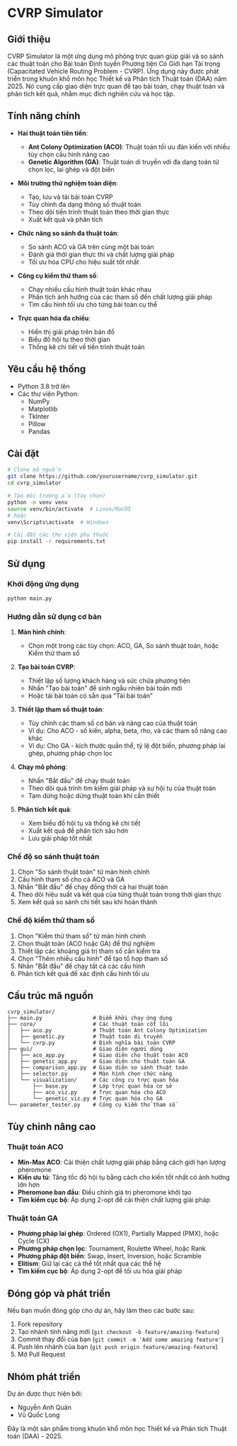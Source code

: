 # CVRP Simulator

## Giới thiệu
CVRP Simulator là một ứng dụng mô phỏng trực quan giúp giải và so sánh các thuật toán cho Bài toán Định tuyến Phương tiện Có Giới hạn Tải trọng (Capacitated Vehicle Routing Problem - CVRP). Ứng dụng này được phát triển trong khuôn khổ môn học Thiết kế và Phân tích Thuật toán (DAA) năm 2025. Nó cung cấp giao diện trực quan để tạo bài toán, chạy thuật toán và phân tích kết quả, nhằm mục đích nghiên cứu và học tập.

## Tính năng chính

- **Hai thuật toán tiên tiến**:
  - **Ant Colony Optimization (ACO)**: Thuật toán tối ưu đàn kiến với nhiều tùy chọn cấu hình nâng cao
  - **Genetic Algorithm (GA)**: Thuật toán di truyền với đa dạng toán tử chọn lọc, lai ghép và đột biến

- **Môi trường thử nghiệm toàn diện**:
  - Tạo, lưu và tải bài toán CVRP
  - Tùy chỉnh đa dạng thông số thuật toán
  - Theo dõi tiến trình thuật toán theo thời gian thực
  - Xuất kết quả và phân tích

- **Chức năng so sánh đa thuật toán**:
  - So sánh ACO và GA trên cùng một bài toán
  - Đánh giá thời gian thực thi và chất lượng giải pháp
  - Tối ưu hóa CPU cho hiệu suất tốt nhất

- **Công cụ kiểm thử tham số**:
  - Chạy nhiều cấu hình thuật toán khác nhau
  - Phân tích ảnh hưởng của các tham số đến chất lượng giải pháp
  - Tìm cấu hình tối ưu cho từng bài toán cụ thể

- **Trực quan hóa đa chiều**:
  - Hiển thị giải pháp trên bản đồ
  - Biểu đồ hội tụ theo thời gian
  - Thống kê chi tiết về tiến trình thuật toán

## Yêu cầu hệ thống

- Python 3.8 trở lên
- Các thư viện Python:
  - NumPy
  - Matplotlib
  - TkInter
  - Pillow
  - Pandas

## Cài đặt

```bash
# Clone mã nguồn
git clone https://github.com/yourusername/cvrp_simulator.git
cd cvrp_simulator

# Tạo môi trường ảo (tùy chọn)
python -m venv venv
source venv/bin/activate  # Linux/MacOS
# hoặc
venv\Scripts\activate  # Windows

# Cài đặt các thư viện phụ thuộc
pip install -r requirements.txt
```

## Sử dụng

### Khởi động ứng dụng

```bash
python main.py
```

### Hướng dẫn sử dụng cơ bản

1. **Màn hình chính**:
   - Chọn một trong các tùy chọn: ACO, GA, So sánh thuật toán, hoặc Kiểm thử tham số

2. **Tạo bài toán CVRP**:
   - Thiết lập số lượng khách hàng và sức chứa phương tiện
   - Nhấn "Tạo bài toán" để sinh ngẫu nhiên bài toán mới
   - Hoặc tải bài toán có sẵn qua "Tải bài toán"

3. **Thiết lập tham số thuật toán**:
   - Tùy chỉnh các tham số cơ bản và nâng cao của thuật toán
   - Ví dụ: Cho ACO - số kiến, alpha, beta, rho, và các tham số nâng cao khác
   - Ví dụ: Cho GA - kích thước quần thể, tỷ lệ đột biến, phương pháp lai ghép, phương pháp chọn lọc

4. **Chạy mô phỏng**:
   - Nhấn "Bắt đầu" để chạy thuật toán
   - Theo dõi quá trình tìm kiếm giải pháp và sự hội tụ của thuật toán
   - Tạm dừng hoặc dừng thuật toán khi cần thiết

5. **Phân tích kết quả**:
   - Xem biểu đồ hội tụ và thống kê chi tiết
   - Xuất kết quả để phân tích sâu hơn
   - Lưu giải pháp tốt nhất

### Chế độ so sánh thuật toán

1. Chọn "So sánh thuật toán" từ màn hình chính
2. Cấu hình tham số cho cả ACO và GA
3. Nhấn "Bắt đầu" để chạy đồng thời cả hai thuật toán
4. Theo dõi hiệu suất và kết quả của từng thuật toán trong thời gian thực
5. Xem kết quả so sánh chi tiết sau khi hoàn thành

### Chế độ kiểm thử tham số

1. Chọn "Kiểm thử tham số" từ màn hình chính
2. Chọn thuật toán (ACO hoặc GA) để thử nghiệm
3. Thiết lập các khoảng giá trị tham số cần kiểm tra
4. Chọn "Thêm nhiều cấu hình" để tạo tổ hợp tham số
5. Nhấn "Bắt đầu" để chạy tất cả các cấu hình
6. Phân tích kết quả để xác định cấu hình tối ưu

## Cấu trúc mã nguồn

```
cvrp_simulator/
├── main.py                # Điểm khởi chạy ứng dụng
├── core/                  # Các thuật toán cốt lõi
│   ├── aco.py             # Thuật toán Ant Colony Optimization
│   ├── genetic.py         # Thuật toán di truyền
│   └── cvrp.py            # Định nghĩa bài toán CVRP
├── gui/                   # Giao diện người dùng
│   ├── aco_app.py         # Giao diện cho thuật toán ACO
│   ├── genetic_app.py     # Giao diện cho thuật toán GA
│   ├── comparison_app.py  # Giao diện so sánh thuật toán
│   ├── selector.py        # Màn hình chọn chức năng
│   └── visualization/     # Các công cụ trực quan hóa
│       ├── base.py        # Lớp trực quan hóa cơ sở
│       ├── aco_viz.py     # Trực quan hóa cho ACO
│       └── genetic_viz.py # Trực quan hóa cho GA
└── parameter_tester.py    # Công cụ kiểm thử tham số
```

## Tùy chỉnh nâng cao

### Thuật toán ACO

- **Min-Max ACO**: Cải thiện chất lượng giải pháp bằng cách giới hạn lượng pheromone
- **Kiến ưu tú**: Tăng tốc độ hội tụ bằng cách cho kiến tốt nhất có ảnh hưởng lớn hơn
- **Pheromone ban đầu**: Điều chỉnh giá trị pheromone khởi tạo
- **Tìm kiếm cục bộ**: Áp dụng 2-opt để cải thiện chất lượng giải pháp

### Thuật toán GA

- **Phương pháp lai ghép**: Ordered (OX1), Partially Mapped (PMX), hoặc Cycle (CX)
- **Phương pháp chọn lọc**: Tournament, Roulette Wheel, hoặc Rank
- **Phương pháp đột biến**: Swap, Insert, Inversion, hoặc Scramble
- **Elitism**: Giữ lại các cá thể tốt nhất qua các thế hệ
- **Tìm kiếm cục bộ**: Áp dụng 2-opt để tối ưu hóa giải pháp

## Đóng góp và phát triển

Nếu bạn muốn đóng góp cho dự án, hãy làm theo các bước sau:

1. Fork repository
2. Tạo nhánh tính năng mới (`git checkout -b feature/amazing-feature`)
3. Commit thay đổi của bạn (`git commit -m 'Add some amazing feature'`)
4. Push lên nhánh của bạn (`git push origin feature/amazing-feature`)
5. Mở Pull Request

## Nhóm phát triển

Dự án được thực hiện bởi:
- Nguyễn Anh Quân
- Vũ Quốc Long

Đây là một sản phẩm trong khuôn khổ môn học Thiết kế và Phân tích Thuật toán (DAA) - 2025.

